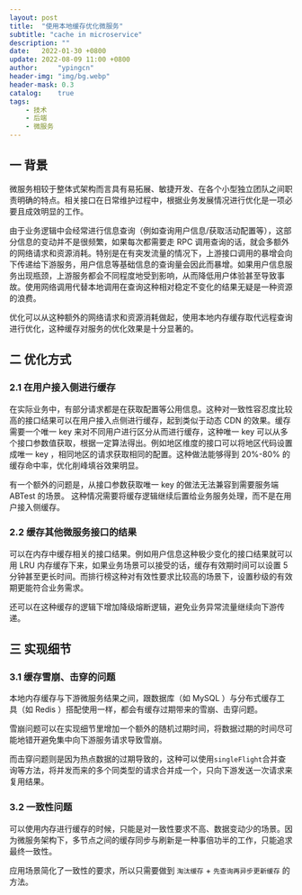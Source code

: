 ```yaml
---
layout: post
title:  "使用本地缓存优化微服务"
subtitle: "cache in microservice"
description: ""
date:   2022-01-30 +0800
update: 2022-08-09 11:00 +0800
author:     "ypingcn"
header-img: "img/bg.webp"
header-mask: 0.3
catalog:    true
tags:
    - 技术
    - 后端
    - 微服务
---
```


## 一 背景

微服务相较于整体式架构而言具有易拓展、敏捷开发、在各个小型独立团队之间职责明确的特点。相关接口在日常维护过程中，根据业务发展情况进行优化是一项必要且成效明显的工作。

由于业务逻辑中会经常进行信息查询（例如查询用户信息/获取活动配置等），这部分信息的变动并不是很频繁，如果每次都需要走 RPC 调用查询的话，就会多额外的网络请求和资源消耗。特别是在有突发流量的情况下，上游接口调用的暴增会向下传递给下游服务，用户信息等基础信息的查询量会因此而暴增。如果用户信息服务出现瓶颈，上游服务都会不同程度地受到影响，从而降低用户体验甚至导致事故。使用网络调用代替本地调用在查询这种相对稳定不变化的结果无疑是一种资源的浪费。

优化可以从这种额外的网络请求和资源消耗做起，使用本地内存缓存取代远程查询进行优化，这种缓存对服务的优化效果是十分显著的。

## 二 优化方式

### 2.1 在用户接入侧进行缓存

在实际业务中，有部分请求都是在获取配置等公用信息。这种对一致性容忍度比较高的接口结果可以在用户接入点侧进行缓存，起到类似于动态 CDN 的效果。缓存需要一个唯一 key 来对不同用户进行区分从而进行缓存，这种唯一 key 可以从多个接口参数值获取，根据一定算法得出。例如地区维度的接口可以将地区代码设置成唯一 key ，相同地区的请求获取相同的配置。这种做法能够得到 20%-80% 的缓存命中率，优化削峰填谷效果明显。

有一个额外的问题是，从接口参数获取唯一 key 的做法无法兼容到需要服务端 ABTest 的场景。 这种情况需要将缓存逻辑继续后置给业务服务处理，而不是在用户接入侧缓存。

### 2.2 缓存其他微服务接口的结果

可以在内存中缓存相关的接口结果。例如用户信息这种极少变化的接口结果就可以用 LRU 内存缓存下来，如果业务场景可以接受的话，缓存有效期时间可以设置 5 分钟甚至更长时间。而排行榜这种对有效性要求比较高的场景下，设置秒级的有效期更能符合业务需求。

还可以在这种缓存的逻辑下增加降级熔断逻辑，避免业务异常流量继续向下游传递。

## 三 实现细节

### 3.1 缓存雪崩、击穿的问题

本地内存缓存与下游微服务结果之间，跟数据库（如 MySQL ）与分布式缓存工具（如 Redis ）搭配使用一样，都会有缓存过期带来的雪崩、击穿问题。

雪崩问题可以在实现细节里增加一个额外的随机过期时间，将数据过期的时间尽可能地错开避免集中向下游服务请求导致雪崩。

而击穿问题则是因为热点数据的过期导致的，这种可以使用```singleFlight```合并查询等方法，将并发而来的多个同类型的请求合并成一个，只向下游发送一次请求来复用结果。

### 3.2 一致性问题

可以使用内存进行缓存的时候，只能是对一致性要求不高、数据变动少的场景。因为微服务架构下，多节点之间的缓存同步与刷新是一种事倍功半的工作，只能追求最终一致性。

应用场景简化了一致性的要求，所以只需要做到 ```淘汰缓存``` + ```先查询再异步更新缓存``` 的方法。
